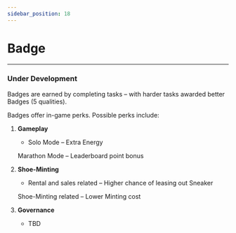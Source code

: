 ```yaml
---
sidebar_position: 18
---
```


# Badge

***

### Under Development
Badges are earned by completing tasks – with harder tasks awarded better Badges (5 qualities).

Badges offer in-game perks. Possible perks include:

1.  **Gameplay**
    * Solo Mode – Extra Energy

    Marathon Mode – Leaderboard point bonus
2.  **Shoe-Minting**
    * Rental and sales related – Higher chance of leasing out Sneaker

    Shoe-Minting related – Lower Minting cost
3. **Governance**
   * TBD